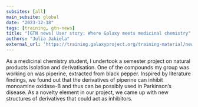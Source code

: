 ```yaml
---
subsites: [all]
main_subsite: global
date: "2023-12-18"
tags: [training, gtn-news]
title: "[GTN news] User story: Where Galaxy meets medicinal chemistry"
authors: "Julia Jakiela"
external_url: 'https://training.galaxyproject.org/training-material/news/2023/12/18/medchem-user.html'
---
```


As a medicinal chemistry student, I undertook a semester project on natural products isolation and derivatisation. One of the compounds my group was working on was piperine, extracted from black pepper. Inspired by literature findings, we found out that the derivatives of piperine can inhibit monoamine oxidase-B and thus can be possibly used in Parkinson’s disease. As a novelty element in our project, we came up with new structures of derivatives that could act as inhibitors.

